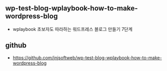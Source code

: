 ## wp-test-blog-wplaybook-how-to-make-wordpress-blog

- wplaybook 초보자도 따라하는 워드프레스 블로그 만들기 7단계

## github

- https://github.com/jnjsoftweb/wp-test-blog-wplaybook-how-to-make-wordpress-blog